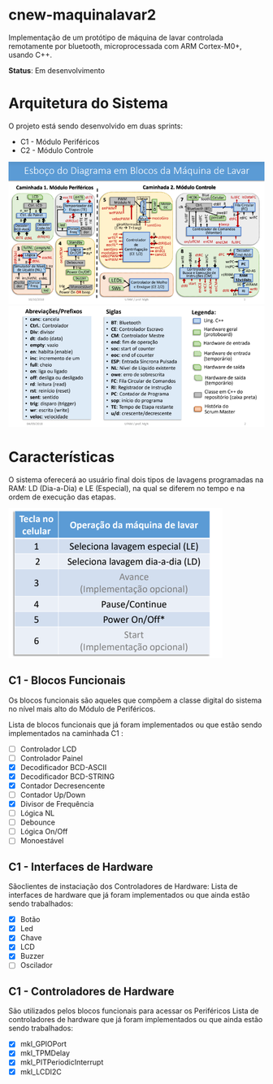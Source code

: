 # cnew-maquinalavar2

Implementação de um protótipo de máquina de lavar controlada remotamente por bluetooth, microprocessada com ARM Cortex-M0+, usando C++.

**Status**: Em desenvolvimento

# Arquitetura do Sistema

O projeto está sendo desenvolvido em duas sprints:
 
  * C1 - Módulo Periféricos
  * C2 - Módulo Controle
 
 ![Alt Text](https://github.com/PeMatias/cnew-maquinalavar2/blob/master/DiagramaBlocos.PNG)
 ![Alt Text](https://github.com/PeMatias/cnew-maquinalavar2/blob/master/legendaDiagramaBlocos.PNG)

# Características

O sistema oferecerá ao usuário final dois tipos de lavagens programadas na RAM: LD (Dia-a-Dia) e LE (Especial), na qual se diferem no tempo e na ordem de execução das etapas.

![Alt Text](https://github.com/PeMatias/cnew-maquinalavar2/blob/master/teclasCelular.PNG)

## C1 - Blocos Funcionais

Os blocos funcionais são aqueles que compõem a classe digital do sistema no nível mais alto do Módulo de Periféricos.

Lista de blocos funcionais que já foram implementados ou que estão sendo implementados na caminhada C1 :

- [ ] Controlador LCD
- [ ] Controlador Painel
- [X] Decodificador BCD-ASCII
- [X] Decodificador BCD-STRING
- [X] Contador Decresencente
- [ ] Contador Up/Down
- [X] Divisor de Frequência
- [ ] Lógica NL
- [ ] Debounce
- [ ] Lógica On/Off
- [ ] Monoestável
## C1 - Interfaces de Hardware

Sãoclientes de instaciação dos Controladores de Hardware:
Lista de interfaces de hardware que já foram implementados ou que ainda estão sendo trabalhados:

- [x] Botão
- [x] Led
- [x] Chave
- [X] LCD
- [X] Buzzer
- [ ] Oscilador
## C1 - Controladores de Hardware

São utilizados pelos blocos funcionais para acessar os Periféricos
Lista de controladores de hardware que já foram implementados ou que ainda estão sendo trabalhados:

- [x] mkl_GPIOPort
- [x] mkl_TPMDelay
- [x] mkl_PITPeriodicInterrupt
- [X] mkl_LCDI2C
